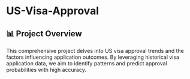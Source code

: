 # US-Visa-Approval

## 📊 Project Overview

This comprehensive project delves into US visa approval trends and the factors influencing application outcomes. By leveraging historical visa application data, we aim to identify patterns and predict approval probabilities with high accuracy.